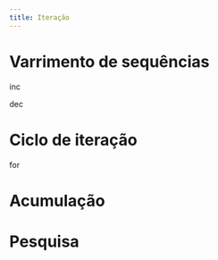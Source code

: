 ```yaml
---
title: Iteração
---
```



# Varrimento de sequências
inc

dec


# Ciclo de iteração

for

# Acumulação


# Pesquisa
